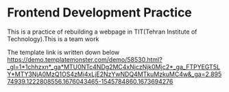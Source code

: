 # Frontend Development Practice
This is a practice of rebuilding a webpage in TIT(Tehran Institute of Technology).This is a team work

The template link is written down below
https://demo.templatemonster.com/demo/58530.html?_gl=1*1chhzxn*_ga*MTU0NTc4NDg2MC4xNjczNjk0Mjc2*_ga_FTPYEGT5LY*MTY3NjA0MzQ1OS4zMi4xLjE2NzYwNDQ4MTkuMzkuMC4w&_ga=2.89574939.1222808556.1676043465-1545784860.1673694276
